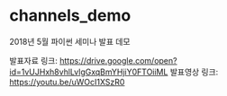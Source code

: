 # channels_demo
2018년 5월 파이썬 세미나 발표 데모

발표자료 링크: https://drive.google.com/open?id=1vUJHxh8vhlLvlgGxqBmYHjiY0FTOiiML
발표영상 링크: https://youtu.be/uWOcI1XSzR0
